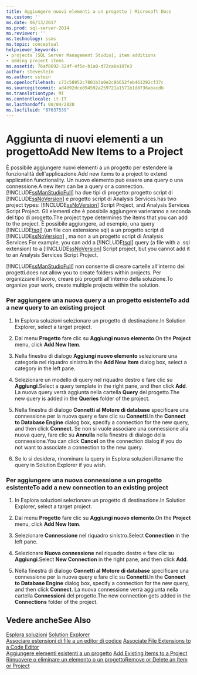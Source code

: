 ```yaml
---
title: Aggiungere nuovi elementi a un progetto | Microsoft Docs
ms.custom: ''
ms.date: 06/13/2017
ms.prod: sql-server-2014
ms.reviewer: ''
ms.technology: ssms
ms.topic: conceptual
helpviewer_keywords:
- projects [SQL Server Management Studio], item additions
- adding project items
ms.assetid: 76af8692-324f-4f5e-b1a0-d72ca8a107e3
author: stevestein
ms.author: sstein
ms.openlocfilehash: c73c58952c7801b3a0e2c86652feb461292cf37c
ms.sourcegitcommit: ad4d92dce894592a259721a1571b1d8736abacdb
ms.translationtype: MT
ms.contentlocale: it-IT
ms.lasthandoff: 08/04/2020
ms.locfileid: "87637539"
---
```

# <a name="add-new-items-to-a-project"></a><span data-ttu-id="13322-102">Aggiunta di nuovi elementi a un progetto</span><span class="sxs-lookup"><span data-stu-id="13322-102">Add New Items to a Project</span></span>
  <span data-ttu-id="13322-103">È possibile aggiungere nuovi elementi a un progetto per estendere la funzionalità dell'applicazione.</span><span class="sxs-lookup"><span data-stu-id="13322-103">Add new items to a project to extend application functionality.</span></span> <span data-ttu-id="13322-104">Un nuovo elemento può essere una query o una connessione.</span><span class="sxs-lookup"><span data-stu-id="13322-104">A new item can be a query or a connection.</span></span> [!INCLUDE[ssManStudioFull](../../includes/ssmanstudiofull-md.md)] <span data-ttu-id="13322-105">ha due tipi di progetto: progetto script di [!INCLUDE[ssNoVersion](../../includes/ssnoversion-md.md)] e progetto script di Analysis Services.</span><span class="sxs-lookup"><span data-stu-id="13322-105">has two project types: [!INCLUDE[ssNoVersion](../../includes/ssnoversion-md.md)] Script Project, and Analysis Services Script Project.</span></span> <span data-ttu-id="13322-106">Gli elementi che è possibile aggiungere varieranno a seconda del tipo di progetto.</span><span class="sxs-lookup"><span data-stu-id="13322-106">The project type determines the items that you can add to the project.</span></span> <span data-ttu-id="13322-107">È possibile aggiungere, ad esempio, una query [!INCLUDE[tsql](../../includes/tsql-md.md)] (un file con estensione sql) a un progetto script di [!INCLUDE[ssNoVersion](../../includes/ssnoversion-md.md)] , ma non a un progetto script di Analysis Services.</span><span class="sxs-lookup"><span data-stu-id="13322-107">For example, you can add a [!INCLUDE[tsql](../../includes/tsql-md.md)] query (a file with a .sql extension) to a [!INCLUDE[ssNoVersion](../../includes/ssnoversion-md.md)] Script project, but you cannot add it to an Analysis Services Script Project.</span></span>  
  
 [!INCLUDE[ssManStudioFull](../../includes/ssmanstudiofull-md.md)] <span data-ttu-id="13322-108">non consente di creare cartelle all'interno dei progetti.</span><span class="sxs-lookup"><span data-stu-id="13322-108">does not allow you to create folders within projects.</span></span> <span data-ttu-id="13322-109">Per organizzare il lavoro, creare più progetti all'interno della soluzione.</span><span class="sxs-lookup"><span data-stu-id="13322-109">To organize your work, create multiple projects within the solution.</span></span>  
  
### <a name="to-add-a-new-query-to-an-existing-project"></a><span data-ttu-id="13322-110">Per aggiungere una nuova query a un progetto esistente</span><span class="sxs-lookup"><span data-stu-id="13322-110">To add a new query to an existing project</span></span>  
  
1.  <span data-ttu-id="13322-111">In Esplora soluzioni selezionare un progetto di destinazione.</span><span class="sxs-lookup"><span data-stu-id="13322-111">In Solution Explorer, select a target project.</span></span>  
  
2.  <span data-ttu-id="13322-112">Dal menu **Progetto** fare clic su **Aggiungi nuovo elemento**.</span><span class="sxs-lookup"><span data-stu-id="13322-112">On the **Project** menu, click **Add New Item**.</span></span>  
  
3.  <span data-ttu-id="13322-113">Nella finestra di dialogo **Aggiungi nuovo elemento** selezionare una categoria nel riquadro sinistro.</span><span class="sxs-lookup"><span data-stu-id="13322-113">In the **Add New Item** dialog box, select a category in the left pane.</span></span>  
  
4.  <span data-ttu-id="13322-114">Selezionare un modello di query nel riquadro destro e fare clic su **Aggiungi**.</span><span class="sxs-lookup"><span data-stu-id="13322-114">Select a query template in the right pane, and then click **Add**.</span></span> <span data-ttu-id="13322-115">La nuova query verrà aggiunta nella cartella **Query** del progetto.</span><span class="sxs-lookup"><span data-stu-id="13322-115">The new query is added in the **Queries** folder of the project.</span></span>  
  
5.  <span data-ttu-id="13322-116">Nella finestra di dialogo **Connetti al Motore di database** specificare una connessione per la nuova query e fare clic su **Connetti**.</span><span class="sxs-lookup"><span data-stu-id="13322-116">In the **Connect to Database Engine** dialog box, specify a connection for the new query, and then click **Connect**.</span></span> <span data-ttu-id="13322-117">Se non si vuole associare una connessione alla nuova query, fare clic su **Annulla** nella finestra di dialogo della connessione.</span><span class="sxs-lookup"><span data-stu-id="13322-117">You can click **Cancel** on the connection dialog if you do not want to associate a connection to the new query.</span></span>  
  
6.  <span data-ttu-id="13322-118">Se lo si desidera, rinominare la query in Esplora soluzioni.</span><span class="sxs-lookup"><span data-stu-id="13322-118">Rename the query in Solution Explorer if you wish.</span></span>  
  
### <a name="to-add-a-new-connection-to-an-existing-project"></a><span data-ttu-id="13322-119">Per aggiungere una nuova connessione a un progetto esistente</span><span class="sxs-lookup"><span data-stu-id="13322-119">To add a new connection to an existing project</span></span>  
  
1.  <span data-ttu-id="13322-120">In Esplora soluzioni selezionare un progetto di destinazione.</span><span class="sxs-lookup"><span data-stu-id="13322-120">In Solution Explorer, select a target project.</span></span>  
  
2.  <span data-ttu-id="13322-121">Dal menu **Progetto** fare clic su **Aggiungi nuovo elemento**.</span><span class="sxs-lookup"><span data-stu-id="13322-121">On the **Project** menu, click **Add New Item**.</span></span>  
  
3.  <span data-ttu-id="13322-122">Selezionare **Connessione** nel riquadro sinistro.</span><span class="sxs-lookup"><span data-stu-id="13322-122">Select **Connection** in the left pane.</span></span>  
  
4.  <span data-ttu-id="13322-123">Selezionare **Nuova connessione** nel riquadro destro e fare clic su **Aggiungi**.</span><span class="sxs-lookup"><span data-stu-id="13322-123">Select **New Connection** in the right pane, and then click **Add**.</span></span>  
  
5.  <span data-ttu-id="13322-124">Nella finestra di dialogo **Connetti al Motore di database** specificare una connessione per la nuova query e fare clic su **Connetti**.</span><span class="sxs-lookup"><span data-stu-id="13322-124">In the **Connect to Database Engine** dialog box, specify a connection for the new query, and then click **Connect**.</span></span> <span data-ttu-id="13322-125">La nuova connessione verrà aggiunta nella cartella **Connessioni** del progetto.</span><span class="sxs-lookup"><span data-stu-id="13322-125">The new connection gets added in the **Connections** folder of the project.</span></span>  
  
## <a name="see-also"></a><span data-ttu-id="13322-126">Vedere anche</span><span class="sxs-lookup"><span data-stu-id="13322-126">See Also</span></span>  
 <span data-ttu-id="13322-127">[Esplora soluzioni](solution-explorer.md) </span><span class="sxs-lookup"><span data-stu-id="13322-127">[Solution Explorer](solution-explorer.md) </span></span>  
 <span data-ttu-id="13322-128">[Associare estensioni di file a un editor di codice](../../relational-databases/scripting/associate-file-extensions-to-a-code-editor.md) </span><span class="sxs-lookup"><span data-stu-id="13322-128">[Associate File Extensions to a Code Editor](../../relational-databases/scripting/associate-file-extensions-to-a-code-editor.md) </span></span>  
 <span data-ttu-id="13322-129">[Aggiungere elementi esistenti a un progetto](add-existing-items-to-a-project.md) </span><span class="sxs-lookup"><span data-stu-id="13322-129">[Add Existing Items to a Project](add-existing-items-to-a-project.md) </span></span>  
 [<span data-ttu-id="13322-130">Rimuovere o eliminare un elemento o un progetto</span><span class="sxs-lookup"><span data-stu-id="13322-130">Remove or Delete an Item or Project</span></span>](remove-or-delete-an-item-or-project.md)  
  
  
